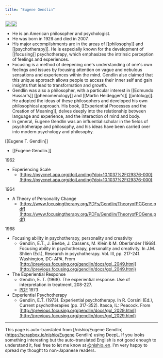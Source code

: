 ```yaml
---
title: "Eugene Gendlin"
---
```


<img src='https://scrapbox.io/api/pages/nishio-en/GPT-4/icon' alt='GPT-4.icon' height="19.5"/><img src='https://scrapbox.io/api/pages/nishio-en/nishio/icon' alt='nishio.icon' height="19.5"/>
- He is an American philosopher and psychologist.
- He was born in 1926 and died in 2007.
- His major accomplishments are in the areas of [[philosophy]] and [[psychotherapy]]. He is especially known for the development of [[focusing]] psychotherapy, which emphasizes the intrinsic perception of feelings and experiences.
- Focusing is a method of deepening one's understanding of one's own feelings and issues by focusing attention on vague and nebulous sensations and experiences within the mind. Gendlin also claimed that this unique approach allows people to access their inner self and gain insights that lead to transformation and growth.
- Gendlin was also a philosopher, with a particular interest in [[Edmundo Hussar's]] [[phenomenology]] and [[Martin Heidegger's]] [[ontology]]. He adopted the ideas of these philosophers and developed his own philosophical approach. His book, [[Experiential Processes and the Creation of Meaning]], delves deeply into the relationship between language and experience, and the interaction of mind and body.
- In general, Eugene Gendlin was an influential scholar in the fields of psychotherapy and philosophy, and his ideas have been carried over into modern psychology and philosophy.


[[Eugene T. Gendlin]]
- [[Eugene Gendlin.]]

1962
- Experiencing Scale
    - [https://psycnet.apa.org/doiLanding?doi=10.1037%2Ft29376-000](https://psycnet.apa.org/doiLanding?doi=10.1037%2Ft29376-000)

1964
- A Theory of Personality Change
    - [https://www.focusingtherapy.org/PDFs/Gendlin/TheoryofPCGene.pdf](https://www.focusingtherapy.org/PDFs/Gendlin/TheoryofPCGene.pdf)

1968
- Focusing ability in psychotherapy, personality and creativity
    - Gendlin, E.T., J. Beebe, J. Cassens, M. Klein & M. Oberlander (1968). Focusing ability in psychotherapy, personality and creativity. In J.M. Shlien (Ed.), Research in psychotherapy. Vol. III, pp. 217-241. Washington, DC: APA. From [http://previous.focusing.org/gendlin/docs/gol_2049.html](http://previous.focusing.org/gendlin/docs/gol_2049.html)
- The Experiential Response
    - Gendlin, E. T. (1968). The experiential response. Use of interpretation in treatment, 208-227.
    - [PDF](http://previous.focusing.org/fot/gendlin_experiential68.pdf)
1973
- Experiential Psychotherapy
    - Gendlin, E.T. (1973). Experiential psychotherapy. In R. Corsini (Ed.), Current psychotherapies (pp. 317-352). Itasca, IL: Peacock. From [http://previous.focusing.org/gendlin/docs/gol_2029.html](http://previous.focusing.org/gendlin/docs/gol_2029.html)

---
This page is auto-translated from [/nishio/Eugene Gendlin](https://scrapbox.io/nishio/Eugene Gendlin) using DeepL. If you looks something interesting but the auto-translated English is not good enough to understand it, feel free to let me know at [@nishio_en](https://twitter.com/nishio_en). I'm very happy to spread my thought to non-Japanese readers.
